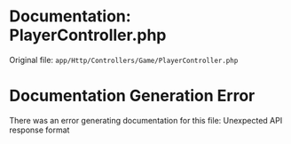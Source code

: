 # Documentation: PlayerController.php

Original file: `app/Http/Controllers/Game/PlayerController.php`

# Documentation Generation Error

There was an error generating documentation for this file: Unexpected API response format